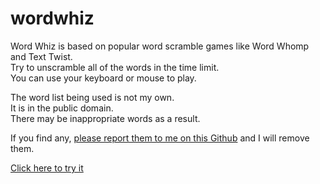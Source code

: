 # wordwhiz

Word Whiz is based on popular word scramble games like Word Whomp and Text Twist.  
Try to unscramble all of the words in the time limit.  
You can use your keyboard or mouse to play.

The word list being used is not my own.  
It is in the public domain.  
There may be inappropriate words as a result.  

If you find any, [please report them to me on this Github](https://github.com/Go1den/wordwhiz/issues) and I will remove them.

[Click here to try it](https://go1den.github.io/wordwhiz)
